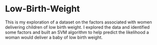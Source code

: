 # Low-Birth-Weight
This is my exploration of a dataset on the factors associated with women delivering children of low birth weight. I explored the data and identified some factors and built an SVM algorithm to help predict the likelihood a woman would deliver a baby of low birth weight.  
